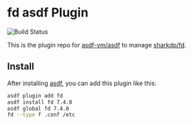 # fd asdf Plugin

![Build Status](https://gitlab.com/wt0f/asdf-fd/badges/master/pipeline.svg)

This is the plugin repo for [asdf-vm/asdf](https://github.com/asdf-vm/asdf.git)
to manage [sharkdp/fd](https://github.com/sharkdp/fd.git).

## Install

After installing [asdf](https://github.com/asdf-vm/asdf),
you can add this plugin like this:

```bash
asdf plugin add fd
asdf install fd 7.4.0
asdf global fd 7.4.0
fd --type f .conf /etc
`````
